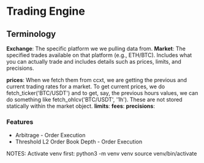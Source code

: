 # Trading Engine

## Terminology

__Exchange__: The specific platform we we pulling data from.
__Market__: The specified trades available on that platform (e.g., ETH/BTC). Includes what you can actually trade and includes details such as prices, limits, and precisions.

__prices__: When we fetch them from ccxt, we are getting the previous and current trading rates for a market. To get current prices, we do fetch_ticker('BTC/USDT') and to get, say, the previous hours values, we can do something like fetch_ohlcv('BTC/USDT', '1h'). These are not stored statically within the market object.
__limits__:
__fees__:
__precisions__:

### Features
* Arbitrage - Order Execution
* Threshold L2 Order Book Depth - Order Execution

NOTES: Activate venv first:
python3 -m venv venv
source venv/bin/activate
